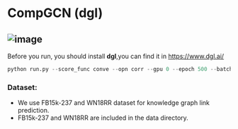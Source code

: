 # CompGCN (dgl)

![image](https://github.com/user-attachments/assets/26b20f76-d986-4988-81b3-f681177ce0db)
---


Before you run, you should install **dgl**,you can find it in https://www.dgl.ai/



```python 
python run.py --score_func conve --opn corr --gpu 0 --epoch 500 --batch 256 --n_layer 2
```

### Dataset:
- We use FB15k-237 and WN18RR dataset for knowledge graph link prediction.
- FB15k-237 and WN18RR are included in the data directory.
